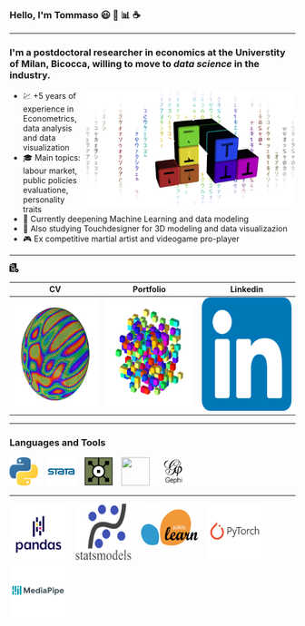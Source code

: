 ### Hello, I'm Tommaso :smiley: :rainbow: :bar_chart: :coffee:
___
### I'm a postdoctoral researcher in economics at the Universtity of Milan, Bicocca, willing to move to ***data science*** in the industry. 
<img align="right" width="370" height="205" src="https://github.com/tommella90/tommella90/blob/main/images/mylogo2.png">

* :chart: +5 years of experience in Econometrics, data analysis and data visualization 
* :mortar_board: Main topics: labour market, public policies evaluatione, personality traits 
* :milky_way: Currently deepening Machine Learning and data modeling
* :art: Also studying Touchdesigner for 3D modeling and data visualizazion 
* :video_game: Ex competitive martial artist and videogame pro-player



[](https://github.com/tommella90/CV/blob/main/CV_RAMELLA.0.png)
____
[![CV](https://github.com/tommella90/tommella90/blob/main/images/cv1.png)](https://github.com/tommella90/CV/blob/main/CV_RAMELLA.0.png)


| CV                         |   Portfolio                  |Linkedin                     |
|----------------------------|------------------------------|-----------------------------|
|<img src="https://github.com/tommella90/tommella90/blob/main/images/sphere_inst2.png" width="200" height="200">      |<img src="https://github.com/tommella90/tommella90/blob/main/images/pf2.png" width="200" height="200">   |<img src="https://github.com/tommella90/tommella90/blob/main/images/linkedin.png" width="200" height="200">      |

____

### Languages and Tools
[<img src="https://github.com/tommella90/tommella90/blob/main/images/python_logo.png" width="50" height="50">](https://www.python.org/) &nbsp;&nbsp; [<img src="https://github.com/tommella90/tommella90/blob/main/images/stata_logo.png" width="50" height="50">](https://www.stata.com/) &nbsp;&nbsp;   [<img src="https://github.com/tommella90/tommella90/blob/main/images/td.png" width="50" height="50">](https://derivative.ca/)  &nbsp;&nbsp;  [<img src="https://github.com/tommella90/tommella90/blob/main/images/sql.ico" width="50" height="50">](https://www.mysql.com/)  &nbsp;&nbsp;  [<img src="https://github.com/tommella90/tommella90/blob/main/images/ghephi.png" width="50" height="50">](https://gephi.org/)

------
[<img src="https://github.com/tommella90/tommella90/blob/main/images/pandas.png" width="100" height="100">](https://pandas.pydata.org/) &nbsp;&nbsp; [<img src="https://github.com/tommella90/tommella90/blob/main/images/statsmodel.png" width="100" height="100">](https://pypi.org/project/statsmodels/) &nbsp;&nbsp; [<img src="https://github.com/tommella90/tommella90/blob/main/images/sci-learn.png" width="100" height="100">](https://scikit-learn.org/stable/) &nbsp;&nbsp; [<img src="https://github.com/tommella90/tommella90/blob/main/images/pytorch.png" width="100" height="100">](https://pytorch.org/) &nbsp;&nbsp; [<img src="https://github.com/tommella90/tommella90/blob/main/images/mediapipe.png" width="100" height="100">](https://google.github.io/mediapipe/)




